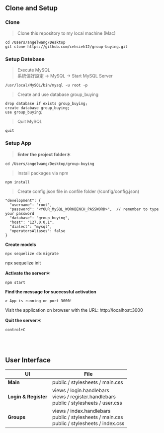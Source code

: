 ## Clone and Setup

### Clone

>Clone this repository to my local machine (Mac)

```
cd /Users/angelwang/Desktop
git clone https://github.com/cehsieh12/group-buying.git
```

### Setup Datebase

> Execute MySQL
<br/>系統偏好設定 -> MySQL -> Start MySQL Server
```
/usr/local/MySQL/bin/mysql -u root -p
```

> Create and use database group_buying
```
drop database if exists group_buying;
create database group_buying;
use group_buying;
```

> Quit MySQL
```
quit
```

### Setup App

>**Enter the project folder＊**

```
cd /Users/angelwang/Desktop/group-buying
```

>Install packages via npm

```
npm install
```

>Create config.json file in confile folder (/config/config.json)
```
"development": {
  "username": "root",
  "password": "<YOUR_MySQL_WORKBENCH_PASSWORD>",  // remember to type your password
  "database": "group_buying",
  "host": "127.0.0.1",
  "dialect": "mysql",
  "operatorsAliases": false
}

```

**Create models**

```
npx sequelize db:migrate
```
npx sequelize init

**Activate the server＊**

```
npm start
```

**Find the message for successful activation**

```
> App is running on port 3000!
```
Visit the application on browser with the URL: http://localhost:3000

**Quit the server＊**

```
control+C
```

<br/>

<br/>

## User Interface


|UI|File|
|---|---|
|**Main**|public / stylesheets / main.css|
|**Login & Register**|views / login.handlebars <br/>views / register.handlebars <br/>public / stylesheets / user.css |
|**Groups**|views / index.handlebars <br/>public / stylesheets / main.css <br/>public / stylesheets / index.css|


